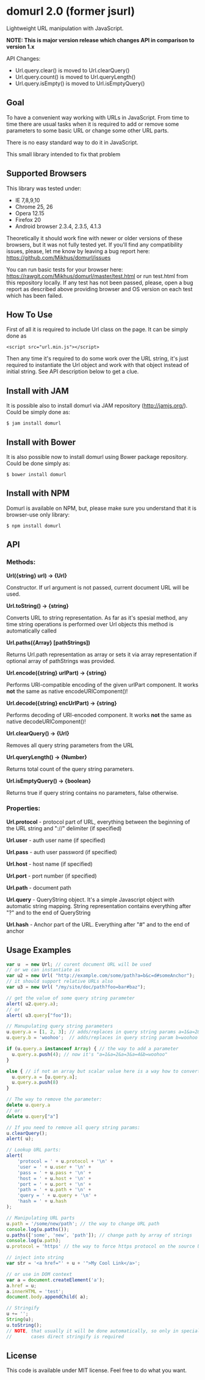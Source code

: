 # domurl 2.0 (former jsurl)

Lightweight URL manipulation with JavaScript.

**NOTE: This is major version release which changes API in comparison to version 1.x**

API Changes:

 - Url.query.clear() is moved to Url.clearQuery()
 - Url.query.count() is moved to Url.queryLength()
 - Url.query.isEmpty() is moved to Url.isEmptyQuery()

## Goal

To have a convenient way working with URLs in JavaScript. From time to time there are usual tasks 
when it is required to add or remove some parameters to some basic URL or change some other URL
parts.

There is no easy standard way to do it in JavaScript.

This small library intended to fix that problem

## Supported Browsers

This library was tested under:
 - IE 7,8,9,10
 - Chrome 25, 26
 - Opera 12.15
 - Firefox 20
 - Android browser 2.3.4, 2.3.5, 4.1.3

Theoretically it should work fine with newer or older versions of these browsers, but
it was not fully tested yet. If you'll find any compatibility issues, please, let me know by
leaving a bug report here: https://github.com/Mikhus/domurl/issues

You can run basic tests for your browser here: https://rawgit.com/Mikhus/domurl/master/test.html or
run test.html from this repository locally. If any test has not been passed, please,
open a bug report as described above providing browser and OS version on each test
which has been failed.

## How To Use

First of all it is required to include Url class on the page. It can be simply done as

    <script src="url.min.js"></script>

Then any time it's required to do some work over the URL string, it's just required to
instantiate the Url object and work with that object instead of initial string. See API
description below to get a clue.

## Install with JAM

It is possible also to install domurl via JAM repository (http://jamjs.org/).
Could be simply done as:

    $ jam install domurl

## Install with Bower

It is also possible now to install domurl using Bower package repository.
Could be done simply as:

    $ bower install domurl
    
## Install with NPM

Domurl is available on NPM, but, please make sure you understand that it
is browser-use only library:

    $ npm install domurl

## API

### Methods:

**Url({string} url) -> {Url}**

Constructor. If url argument is not passed, current document URL will be used.

**Url.toString() -> {string}**

Converts URL to string representation. As far as it's spesial method, any time string
operations is performed over Url objects this method is automatically called

**Url.paths({Array} [pathStrings])**

Returns Url.path representation as array or sets it via array representation
if optional array of pathStrings was provided.

**Url.encode({string} urlPart) -> {string}**

Performs URI-compatible encoding of the given urlPart component. It works **not**
the same as native encodeURIComponent()!

**Url.decode({string} encUrlPart) -> {string}**

Performs decoding of URI-encoded component. It works **not** the same as native
decodeURIComponent()!

**Url.clearQuery() -> {Url}**

Removes all query string parameters from the URL

**Url.queryLength() -> {Number}**

Returns total count of the query string parameters.

**Url.isEmptyQuery() -> {boolean}**

Returns true if query string contains no parameters, false otherwise.

### Properties:

**Url.protocol** - protocol part of URL, everything between the beginning of the URL string 
and "://" delimiter (if specified)

**Url.user** - auth user name (if specified)

**Url.pass** - auth user password (if specified)

**Url.host** - host name (if specified)

**Url.port** - port number (if specified)

**Url.path** - document path

**Url.query** - QueryString object. It's a simple Javascript object with automatic string
mapping. String representation contains everything after "?" and to the end of QueryString

**Url.hash** - Anchor part of the URL. Everything after "#" and to the end of anchor

## Usage Examples

```javascript
var u  = new Url; // curent document URL will be used
// or we can instantiate as
var u2 = new Url( "http://example.com/some/path?a=b&c=d#someAnchor");
// it should support relative URLs also
var u3 = new Url( "/my/site/doc/path?foo=bar#baz");

// get the value of some query string parameter
alert( u2.query.a);
// or
alert( u3.query["foo"]);

// Manupulating query string parameters
u.query.a = [1, 2, 3]; // adds/replaces in query string params a=1&a=2&a=3
u.query.b = 'woohoo';  // adds/replaces in query string param b=woohoo

if (u.query.a instanceof Array) { // the way to add a parameter
  u.query.a.push(4); // now it's "a=1&a=2&a=3&a=4&b=woohoo"
}

else { // if not an array but scalar value here is a way how to convert to array
  u.query.a = [u.query.a];
  u.query.a.push(8)
}

// The way to remove the parameter:
delete u.query.a
// or:
delete u.query["a"]

// If you need to remove all query string params:
u.clearQuery();
alert( u);

// Lookup URL parts:
alert(
    'protocol = ' + u.protocol + '\n' +
    'user = ' + u.user + '\n' +
    'pass = ' + u.pass + '\n' +
    'host = ' + u.host + '\n' +
    'port = ' + u.port + '\n' +
    'path = ' + u.path + '\n' +
    'query = ' + u.query + '\n' +
    'hash = ' + u.hash
);

// Manipulating URL parts
u.path = '/some/new/path'; // the way to change URL path
console.log(u.paths());
u.paths(['some', 'new', 'path']); // change path by array of strings
console.log(u.path);
u.protocol = 'https' // the way to force https protocol on the source URL

// inject into string
var str = '<a href="' + u + '">My Cool Link</a>';

// or use in DOM context
var a = document.createElement('a');
a.href = u;
a.innerHTML = 'test';
document.body.appendChild( a);

// Stringify
u += '';
String(u);
u.toString();
// NOTE, that usually it will be done automatically, so only in special
//       cases direct stringify is required
```

## License

This code is available under MIT license. Feel free to do what you want.
